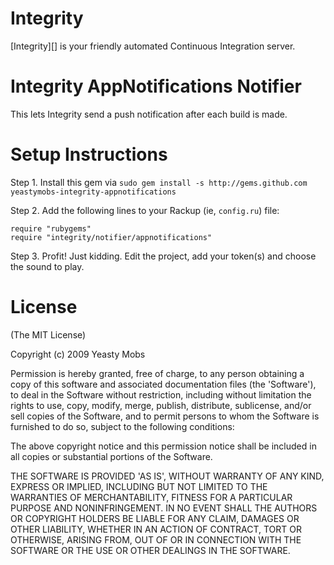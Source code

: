 Integrity
=========

[Integrity][] is your friendly automated Continuous Integration server.

Integrity AppNotifications Notifier
===========================

This lets Integrity send a push notification after each build is made.

Setup Instructions
==================

Step 1. Install this gem via `sudo gem install -s http://gems.github.com 
yeastymobs-integrity-appnotifications`

Step 2. Add the following lines to your Rackup (ie, `config.ru`) file:

    require "rubygems"
    require "integrity/notifier/appnotifications"
  
Step 3. Profit! Just kidding. Edit the project, add your token(s) and choose the sound to play.

License
=======

(The MIT License)

Copyright (c) 2009 Yeasty Mobs

Permission is hereby granted, free of charge, to any person obtaining
a copy of this software and associated documentation files (the
'Software'), to deal in the Software without restriction, including
without limitation the rights to use, copy, modify, merge, publish,
distribute, sublicense, and/or sell copies of the Software, and to
permit persons to whom the Software is furnished to do so, subject to
the following conditions:

The above copyright notice and this permission notice shall be
included in all copies or substantial portions of the Software.

THE SOFTWARE IS PROVIDED 'AS IS', WITHOUT WARRANTY OF ANY KIND,
EXPRESS OR IMPLIED, INCLUDING BUT NOT LIMITED TO THE WARRANTIES OF
MERCHANTABILITY, FITNESS FOR A PARTICULAR PURPOSE AND NONINFRINGEMENT.
IN NO EVENT SHALL THE AUTHORS OR COPYRIGHT HOLDERS BE LIABLE FOR ANY
CLAIM, DAMAGES OR OTHER LIABILITY, WHETHER IN AN ACTION OF CONTRACT,
TORT OR OTHERWISE, ARISING FROM, OUT OF OR IN CONNECTION WITH THE
SOFTWARE OR THE USE OR OTHER DEALINGS IN THE SOFTWARE.
